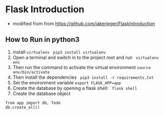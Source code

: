 # Flask Introduction 
- modified from from https://github.com/jakerieger/FlaskIntroduction

## How to Run in python3
1. install `virtualenv`
` pip3 install virtualenv`
2. Open a terminal and switch in to the project root and run
` virtualenv env`
3. Then run the command to activate the virtual environment
`source env/bin/activate`
4. Then install the dependencies
` pip3 install -r requirements.txt`
5. Set the environment variable
`export FLASK_APP=app`
6. Create the database by opening a flask shell:
` flask shell`
7. Create the database object
```
from app import db, Todo
db.create_all()
```